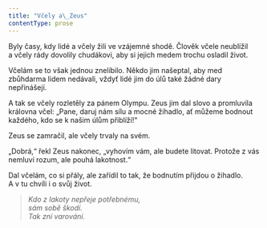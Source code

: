 ```yaml
---
title: "Včely a\_Zeus"
contentType: prose
---
```


  

Byly časy, kdy lidé a včely žili ve vzájemné shodě. Člověk včele neublížil a včely rády dovolily chudákovi, aby si jejich medem trochu osladil život.

Včelám se to však jednou znelíbilo. Někdo jim našeptal, aby med zbůhdarma lidem nedávali, vždyť lidé jim do úlů také žádné dary nepřinášejí.

A tak se včely rozletěly za pánem Olympu. Zeus jim dal slovo a promluvila královna včel: „Pane, daruj nám sílu a mocné žihadlo, ať můžeme bodnout každého, kdo se k našim úlům přiblíží!“

Zeus se zamračil, ale včely trvaly na svém.

„Dobrá,“ řekl Zeus nakonec, „vyhovím vám, ale budete litovat. Protože z vás nemluví rozum, ale pouhá lakotnost.“

Dal včelám, co si přály, ale zařídil to tak, že bodnutím přijdou o žihadlo. A v tu chvíli i o svůj život.

> _Kdo z lakoty nepřeje potřebnému,  
> sám sobě škodí.  
> Tak zní varování._
